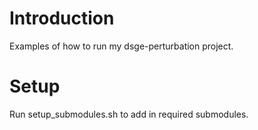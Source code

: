 # Introduction
Examples of how to run my dsge-perturbation project.

# Setup
Run setup_submodules.sh to add in required submodules.
